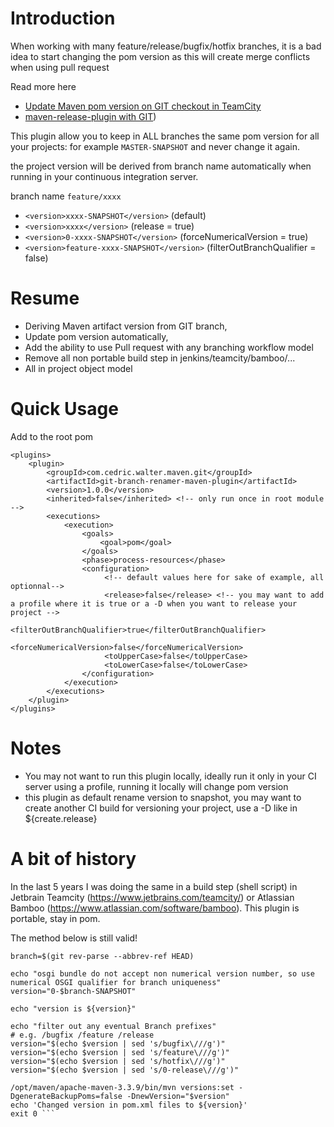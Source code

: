 
# Introduction
When working with many feature/release/bugfix/hotfix branches, it is a bad idea to start changing the pom version as this
will create merge conflicts when using pull request 

Read more here 
* [Update Maven pom version on GIT checkout in TeamCity](https://www.waltercedric.com/index.php?option=com_content&view=article&id=2206:update-maven-pom-version-on-git-checkout-in-teamcity&catid=129&Itemid=332)
* [maven-release-plugin with GIT](ttps://waltercedric.com/index.php?option=com_content&view=article&id=2212:maven-release-plugin-with-git&catid=356&Itemid=333))

This plugin allow you to keep in ALL branches the same pom version for all your projects:
for example ```MASTER-SNAPSHOT``` and never change it again.

the project version will be derived from branch name automatically when running in your continuous integration server.

branch name ```feature/xxxx```

* ```<version>xxxx-SNAPSHOT</version>```   (default)
* ```<version>xxxx</version>```  (release = true)
* ```<version>0-xxxx-SNAPSHOT</version>```   (forceNumericalVersion = true)
* ```<version>feature-xxxx-SNAPSHOT</version>```   (filterOutBranchQualifier = false)

# Resume
* Deriving Maven artifact version from GIT branch,
* Update pom version automatically,
* Add the ability to use Pull request with any branching workflow model
* Remove all non portable build step in jenkins/teamcity/bamboo/...
* All in project object model

# Quick Usage
Add to the root pom
```<build>
<plugins>
    <plugin>
        <groupId>com.cedric.walter.maven.git</groupId>
        <artifactId>git-branch-renamer-maven-plugin</artifactId>
        <version>1.0.0</version>
        <inherited>false</inherited> <!-- only run once in root module -->
        <executions>
            <execution>
                <goals>
                    <goal>pom</goal>
                </goals>
                <phase>process-resources</phase>
                <configuration>
                     <!-- default values here for sake of example, all optionnal-->
                     <release>false</release> <!-- you may want to add a profile where it is true or a -D when you want to release your project -->
                     <filterOutBranchQualifier>true</filterOutBranchQualifier>
                     <forceNumericalVersion>false</forceNumericalVersion>
                     <toUpperCase>false</toUpperCase>
                     <toLowerCase>false</toLowerCase>
                </configuration>
            </execution>
        </executions>
    </plugin>
</plugins>
```

# Notes   
  
* You may not want to run this plugin locally, ideally run it only in your CI server using a profile, running it locally will change pom version
* this plugin as default rename version to snapshot, you may want to create another CI build for versioning your project, use a -D like in <release>${create.release}</release>
   
# A bit of history
   
In the last 5 years I was doing the same in a build step (shell script) in Jetbrain Teamcity (https://www.jetbrains.com/teamcity/) 
or Atlassian Bamboo (https://www.atlassian.com/software/bamboo). This plugin is portable, stay in pom.

The method below is still valid!
   
```echo 'Change the version in pom.xml files...' 
branch=$(git rev-parse --abbrev-ref HEAD) 

echo "osgi bundle do not accept non numerical version number, so use numerical OSGI qualifier for branch uniqueness" 
version="0-$branch-SNAPSHOT" 

echo "version is ${version}" 

echo "filter out any eventual Branch prefixes" 
# e.g. /bugfix /feature /release 
version="$(echo $version | sed 's/bugfix\///g')" 
version="$(echo $version | sed 's/feature\///g')" 
version="$(echo $version | sed 's/hotfix\///g')" 
version="$(echo $version | sed 's/0-release\///g')" 

/opt/maven/apache-maven-3.3.9/bin/mvn versions:set -DgenerateBackupPoms=false -DnewVersion="$version" 
echo 'Changed version in pom.xml files to ${version}' 
exit 0 ``` 
